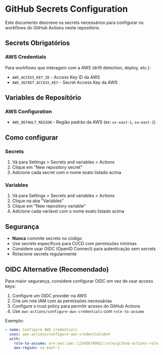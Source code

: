 # GitHub Secrets Configuration

Este documento descreve os secrets necessários para configurar os workflows do GitHub Actions neste repositório.

## Secrets Obrigatórios

### AWS Credentials

Para workflows que interagem com a AWS (drift detection, deploy, etc.):

- `AWS_ACCESS_KEY_ID` - Access Key ID da AWS
- `AWS_SECRET_ACCESS_KEY` - Secret Access Key da AWS

## Variables de Repositório

### AWS Configuration

- `AWS_DEFAULT_REGION` - Região padrão da AWS (ex: `us-east-1`, `sa-east-1`)

## Como configurar

### Secrets

1. Vá para Settings > Secrets and variables > Actions
2. Clique em "New repository secret"
3. Adicione cada secret com o nome exato listado acima

### Variables

1. Vá para Settings > Secrets and variables > Actions
2. Clique na aba "Variables"
3. Clique em "New repository variable"
4. Adicione cada variável com o nome exato listado acima

## Segurança

- **Nunca** commite secrets no código
- Use secrets específicos para CI/CD com permissões mínimas
- Considere usar OIDC (OpenID Connect) para autenticação sem secrets
- Rotacione secrets regularmente

## OIDC Alternative (Recomendado)

Para maior segurança, considere configurar OIDC em vez de usar access keys:

1. Configure um OIDC provider na AWS
2. Crie um role IAM com as permissões necessárias
3. Configure o trust policy para permitir acesso do GitHub Actions
4. Use `aws-actions/configure-aws-credentials` com `role-to-assume`

Exemplo:
```yaml
- name: Configure AWS credentials
  uses: aws-actions/configure-aws-credentials@v4
  with:
    role-to-assume: arn:aws:iam::123456789012:role/github-actions-role
    aws-region: us-east-1
```
